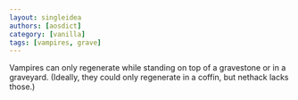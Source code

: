 ```yaml
---
layout: singleidea
authors: [aosdict]
category: [vanilla]
tags: [vampires, grave]
---
```

Vampires can only regenerate while standing on top of a gravestone or in a graveyard. (Ideally, they could only regenerate in a coffin, but nethack lacks those.)
